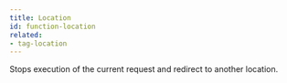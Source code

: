 ```yaml
---
title: Location
id: function-location
related:
- tag-location
---
```


Stops execution of the current request and redirect to another location.
